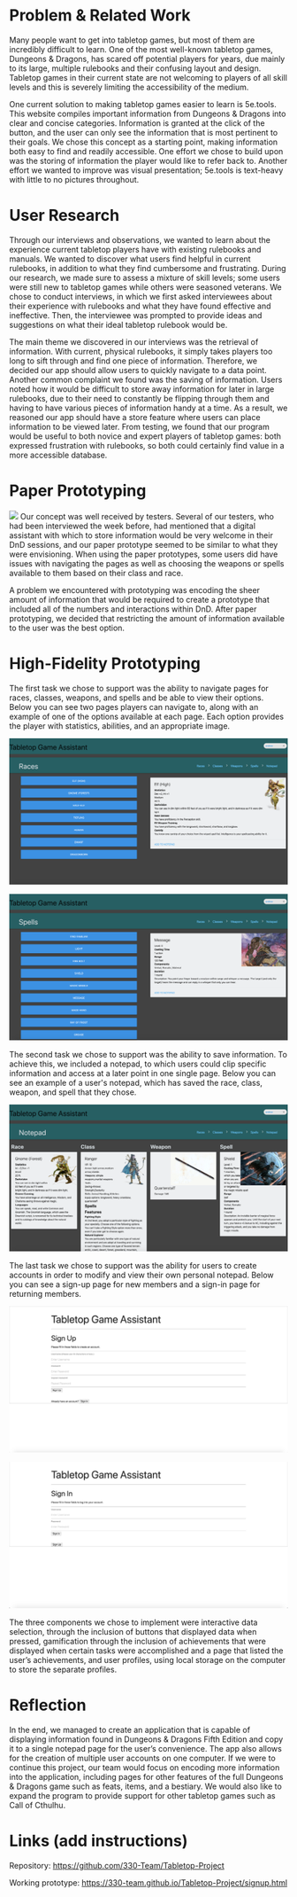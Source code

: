 # Problem & Related Work
Many people want to get into tabletop games, but most of them are incredibly difficult to learn. One of the most well-known tabletop games, Dungeons & Dragons, has scared off potential players for years, due mainly to its large, multiple rulebooks and their confusing layout and design. Tabletop games in their current state are not welcoming to players of all skill levels and this is severely limiting the accessibility of the medium.

One current solution to making tabletop games easier to learn is 5e.tools. This website compiles important information from Dungeons & Dragons into clear and concise categories. Information is granted at the click of the button, and the user can only see the information that is most pertinent to their goals. We chose this concept as a starting point, making information both easy to find and readily accessible. One effort we chose to build upon was the storing of information the player would like to refer back to. Another effort we wanted to improve was visual presentation; 5e.tools is text-heavy with little to no pictures throughout.

# User Research
Through our interviews and observations, we wanted to learn about the experience current tabletop players have with existing rulebooks and manuals. We wanted to discover what users find helpful in current rulebooks, in addition to what they find cumbersome and frustrating. During our research, we made sure to assess a mixture of skill levels; some users were still new to tabletop games while others were seasoned veterans. We chose to conduct interviews, in which we first asked interviewees about their experience with rulebooks and what they have found effective and ineffective. Then, the interviewee was prompted to provide ideas and suggestions on what their ideal tabletop rulebook would be.

The main theme we discovered in our interviews was the retrieval of information. With current, physical rulebooks, it simply takes players too long to sift through and find one piece of information. Therefore, we decided our app should allow users to quickly navigate to a data point. Another common complaint we found was the saving of information. Users noted how it would be difficult to store away information for later in large rulebooks, due to their need to constantly be flipping through them and having to have various pieces of information handy at a time. As a result, we reasoned our app should have a store feature where users can place information to be viewed later. From testing, we found that our program would be useful to both novice and expert players of tabletop games: both expressed frustration with rulebooks, so both could certainly find value in a more accessible database.

# Paper Prototyping
![](Paper_prototype.png)
Our concept was well received by testers. Several of our testers, who had been interviewed the week before, had mentioned that a digital assistant with which to store information would be very welcome in their DnD sessions, and our paper prototype seemed to be similar to what they were envisioning. When using the paper prototypes, some users did have issues with navigating the pages as well as choosing the weapons or spells available to them based on their class and race.

A problem we encountered with prototyping was encoding the sheer amount of information that would be required to create a prototype that included all of the numbers and interactions within DnD. After paper prototyping, we decided that restricting the amount of information available to the user was the best option.

# High-Fidelity Prototyping
The first task we chose to support was the ability to navigate pages for races, classes, weapons, and spells and be able to view their options. Below you can see two pages players can navigate to, along with an example of one of the options available at each page. Each option provides the player with statistics, abilities, and an appropriate image.

![](races.png)

![](spells.png)

The second task we chose to support was the ability to save information. To achieve this, we included a notepad, to which users could clip specific information and access at a later point in one single page. Below you can see an example of a user's notepad, which has saved the race, class, weapon, and spell that they chose.

![](notepad.png)

The last task we chose to support was the ability for users to create accounts in order to modify and view their own personal notepad. Below you can see a sign-up page for new members and a sign-in page for returning members.

![](signup.png)

![](signin.png)

The three components we chose to implement were interactive data selection, through the inclusion of buttons that displayed data when pressed, gamification through the inclusion of achievements that were displayed when certain tasks were accomplished and a page that listed the user’s achievements, and user profiles, using local storage on the computer to store the separate profiles.

# Reflection
In the end, we managed to create an application that is capable of displaying information found in Dungeons & Dragons Fifth Edition and copy it to a single notepad page for the user’s convenience. The app also allows for the creation of multiple user accounts on one computer.
If we were to continue this project, our team would focus on encoding more information into the application, including pages for other features of the full Dungeons & Dragons game such as feats, items, and a bestiary. We would also like to expand the program to provide support for other tabletop games such as Call of Cthulhu.

# Links (add instructions)
Repository: https://github.com/330-Team/Tabletop-Project

Working prototype: https://330-team.github.io/Tabletop-Project/signup.html
